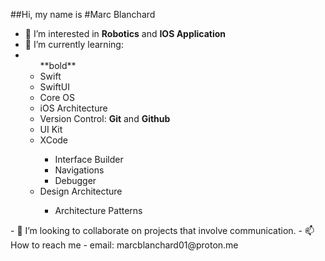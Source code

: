 ##Hi, my name is #Marc Blanchard
- 👀 I’m interested in <b>Robotics</b> and <b>IOS Application</b>
- 🌱 I’m currently learning:
- <ul>
  **bold**<li>Swift</li>
  <li>SwiftUI</li>
  <li>Core OS</li>
  <li>iOS Architecture</li>
  <li>Version Control: <b>Git</b> and <b>Github</b></li>
  <li>UI Kit</li>
  <li>XCode</li>
    <ul>
      <li>Interface Builder</li>
      <li>Navigations</li>
      <li>Debugger</li>
    </ul>
  <li>Design Architecture</li>
    <ul>
      <li>Architecture Patterns</li>
    </ul>
</ul>
- 💞️ I’m looking to collaborate on projects that involve communication.
- 📫 How to reach me
-   email: marcblanchard01@proton.me

<!---
marcblanchard09/marcblanchard09 is a ✨ special ✨ repository because its `README.md` (this file) appears on your GitHub profile.
You can click the Preview link to take a look at your changes.
--->
